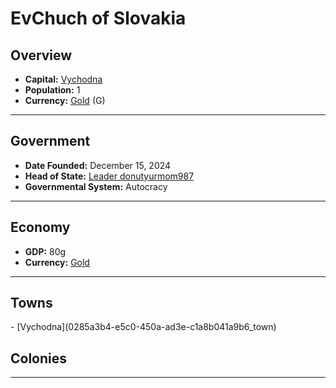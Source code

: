 <!--UNDEDITED FILE, remove this entire line if this file has been edited!-->
# <!--NAME-->EvChuch of Slovakia<!--NAME-->

## Overview

- **Capital:** <!--CAPITAL_LINK-->[Vychodna](0285a3b4-e5c0-450a-ad3e-c1a8b041a9b6_town)<!--CAPITAL_LINK-->
- **Population:** <!--POPULATION-->1<!--POPULATION-->
- **Currency:** <!--CURRENCY_LINK-->[Gold](Gold_currency)<!--CURRENCY_LINK--> (<!--CURRENCY_ABV-->G<!--CURRENCY_ABV-->)

---

## Government

- **Date Founded:** <!--FOUNDED-->December 15, 2024<!--FOUNDED-->
- **Head of State:** <!--LEADER_TITLE_LINK-->[Leader donutyurmom987](donutyurmom987_user)<!--LEADER_TITLE_LINK-->
- **Governmental System:** <!--GOVERNMENT-->Autocracy<!--GOVERNMENT-->

---

## Economy

- **GDP:** <!--GDP-->80g<!--GDP-->
- **Currency:** <!--CURRENCY_LINK-->[Gold](Gold_currency)<!--CURRENCY_LINK-->

---

## Towns

<!--TOWNS-->- [Vychodna](0285a3b4-e5c0-450a-ad3e-c1a8b041a9b6_town)<!--TOWNS-->

## Colonies

<!--COLONIES--><!--COLONIES-->

---
